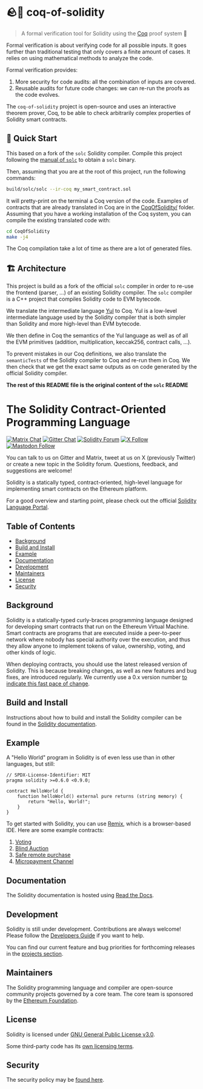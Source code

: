 # 🪨🐓 coq-of-solidity
> A formal verification tool for Solidity using the [Coq](https://coq.inria.fr/) proof system 🐓

Formal verification is about verifying code for all possible inputs. It goes further than traditional testing that only covers a finite amount of cases. It relies on using mathematical methods to analyze the code.

Formal verification provides:

1. More security for code audits: all the combination of inputs are covered.
2. Reusable audits for future code changes: we can re-run the proofs as the code evolves.

The `coq-of-solidity` project is open-source and uses an interactive theorem prover, Coq, to be able to check arbitrarily complex properties of Solidity smart contracts.

## 🚀 Quick Start

This based on a fork of the `solc` Solidity compiler. Compile this project following the [manual of `solc`](https://docs.soliditylang.org/en/latest/installing-solidity.html#building-from-source) to obtain a `solc` binary.

Then, assuming that you are at the root of this project, run the following commands:

```sh
build/solc/solc --ir-coq my_smart_contract.sol
```

It will pretty-print on the terminal a Coq version of the code. Examples of contracts that are already translated in Coq are in the [CoqOfSolidity/](CoqOfSolidity/) folder. Assuming that you have a working installation of the Coq system, you can compile the existing translated code with:

```sh
cd CoqOfSolidity
make -j4
```

The Coq compilation take a lot of time as there are a lot of generated files.

## 🏗️ Architecture

This project is build as a fork of the official `solc` compiler in order to re-use the frontend (parser, ...) of an existing Solidity compiler. The `solc` compiler is a C++ project that compiles Solidity code to EVM bytecode.

We translate the intermediate language [Yul]() to Coq. Yul is a low-level intermediate language used by the Solidity compiler that is both simpler than Solidity and more high-level than EVM bytecode.

We then define in Coq the semantics of the Yul language as well as of all the EVM primitives (addition, multiplication, keccak256, contract calls, ...).

To prevent mistakes in our Coq definitions, we also translate the `semanticTests` of the Solidity compiler to Coq and re-run them in Coq. We then check that we get the exact same outputs as on code generated by the official Solidity compiler.

**The rest of this README file is the original content of the `solc` README**

# The Solidity Contract-Oriented Programming Language

[![Matrix Chat](https://img.shields.io/badge/Matrix%20-chat-brightgreen?style=plastic&logo=matrix)](https://matrix.to/#/#ethereum_solidity:gitter.im)
[![Gitter Chat](https://img.shields.io/badge/Gitter%20-chat-brightgreen?style=plastic&logo=gitter)](https://gitter.im/ethereum/solidity)
[![Solidity Forum](https://img.shields.io/badge/Solidity_Forum%20-discuss-brightgreen?style=plastic&logo=discourse)](https://forum.soliditylang.org/)
[![X Follow](https://img.shields.io/twitter/follow/solidity_lang?style=plastic&logo=x)](https://X.com/solidity_lang)
[![Mastodon Follow](https://img.shields.io/mastodon/follow/000335908?domain=https%3A%2F%2Ffosstodon.org%2F&logo=mastodon&style=plastic)](https://fosstodon.org/@solidity)

You can talk to us on Gitter and Matrix, tweet at us on X (previously Twitter) or create a new topic in the Solidity forum. Questions, feedback, and suggestions are welcome!

Solidity is a statically typed, contract-oriented, high-level language for implementing smart contracts on the Ethereum platform.

For a good overview and starting point, please check out the official [Solidity Language Portal](https://soliditylang.org).

## Table of Contents

- [Background](#background)
- [Build and Install](#build-and-install)
- [Example](#example)
- [Documentation](#documentation)
- [Development](#development)
- [Maintainers](#maintainers)
- [License](#license)
- [Security](#security)

## Background

Solidity is a statically-typed curly-braces programming language designed for developing smart contracts
that run on the Ethereum Virtual Machine. Smart contracts are programs that are executed inside a peer-to-peer
network where nobody has special authority over the execution, and thus they allow anyone to implement tokens of value,
ownership, voting, and other kinds of logic.

When deploying contracts, you should use the latest released version of
Solidity. This is because breaking changes, as well as new features and bug fixes, are
introduced regularly. We currently use a 0.x version
number [to indicate this fast pace of change](https://semver.org/#spec-item-4).

## Build and Install

Instructions about how to build and install the Solidity compiler can be
found in the [Solidity documentation](https://docs.soliditylang.org/en/latest/installing-solidity.html#building-from-source).


## Example

A "Hello World" program in Solidity is of even less use than in other languages, but still:

```solidity
// SPDX-License-Identifier: MIT
pragma solidity >=0.6.0 <0.9.0;

contract HelloWorld {
    function helloWorld() external pure returns (string memory) {
        return "Hello, World!";
    }
}
```

To get started with Solidity, you can use [Remix](https://remix.ethereum.org/), which is a
browser-based IDE. Here are some example contracts:

1. [Voting](https://docs.soliditylang.org/en/latest/solidity-by-example.html#voting)
2. [Blind Auction](https://docs.soliditylang.org/en/latest/solidity-by-example.html#blind-auction)
3. [Safe remote purchase](https://docs.soliditylang.org/en/latest/solidity-by-example.html#safe-remote-purchase)
4. [Micropayment Channel](https://docs.soliditylang.org/en/latest/solidity-by-example.html#micropayment-channel)

## Documentation

The Solidity documentation is hosted using [Read the Docs](https://docs.soliditylang.org).

## Development

Solidity is still under development. Contributions are always welcome!
Please follow the
[Developers Guide](https://docs.soliditylang.org/en/latest/contributing.html)
if you want to help.

You can find our current feature and bug priorities for forthcoming
releases in the [projects section](https://github.com/ethereum/solidity/projects).

## Maintainers
The Solidity programming language and compiler are open-source community projects governed by a core team.
The core team is sponsored by the [Ethereum Foundation](https://ethereum.foundation/).

## License
Solidity is licensed under [GNU General Public License v3.0](LICENSE.txt).

Some third-party code has its [own licensing terms](cmake/templates/license.h.in).

## Security

The security policy may be [found here](SECURITY.md).
